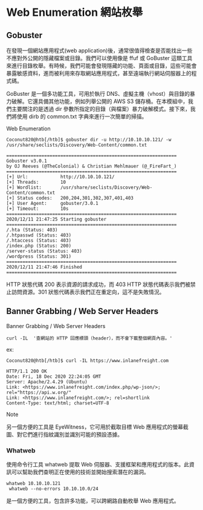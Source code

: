 # Web Enumeration 網站枚舉
## Gobuster
在發現一個網站應用程式(web application)後，通常很值得檢查是否能找出一些不應對外公開的隱藏檔案或目錄。我們可以使用像是 ffuf 或 GoBuster 這類工具來進行目錄枚舉。有時候，我們可能會發現隱藏的功能、頁面或目錄，這些可能會暴露敏感資料，進而被利用來存取網站應用程式，甚至遠端執行網站伺服器上的程式碼。

GoBuster 是一個多功能工具，可用於執行 DNS、虛擬主機（vhost）與目錄的暴力破解。它還具備其他功能，例如列舉公開的 AWS S3 儲存桶。在本模組中，我們主要關注的是透過 dir 參數所指定的目錄（與檔案）暴力破解模式。接下來，我們將使用 dirb 的 common.txt 字典來進行一次簡單的掃描。

Web Enumeration  
```
Coconut820@htb[/htb]$ gobuster dir -u http://10.10.10.121/ -w /usr/share/seclists/Discovery/Web-Content/common.txt

===============================================================
Gobuster v3.0.1
by OJ Reeves (@TheColonial) & Christian Mehlmauer (@_FireFart_)
===============================================================
[+] Url:            http://10.10.10.121/
[+] Threads:        10
[+] Wordlist:       /usr/share/seclists/Discovery/Web-Content/common.txt
[+] Status codes:   200,204,301,302,307,401,403
[+] User Agent:     gobuster/3.0.1
[+] Timeout:        10s
===============================================================
2020/12/11 21:47:25 Starting gobuster
===============================================================
/.hta (Status: 403)
/.htpasswd (Status: 403)
/.htaccess (Status: 403)
/index.php (Status: 200)
/server-status (Status: 403)
/wordpress (Status: 301)
===============================================================
2020/12/11 21:47:46 Finished
=============================================================== 
```
HTTP 狀態代碼 200 表示資源的請求成功，而 403 HTTP 狀態代碼表示我們被禁止訪問資源。301 狀態代碼表示我們正在重定向，這不是失敗情況。

## Banner Grabbing / Web Server Headers

Banner Grabbing / Web Server Headers

```
curl -IL  '查網站的 HTTP 回應標頭（header），而不會下載整個網頁內容。'
```
ex:
```
Coconut820@htb[/htb]$ curl -IL https://www.inlanefreight.com

HTTP/1.1 200 OK
Date: Fri, 18 Dec 2020 22:24:05 GMT
Server: Apache/2.4.29 (Ubuntu)
Link: <https://www.inlanefreight.com/index.php/wp-json/>; rel="https://api.w.org/"
Link: <https://www.inlanefreight.com/>; rel=shortlink
Content-Type: text/html; charset=UTF-8
```

> [!Note]
> 另一個方便的工具是 EyeWitness，它可用於截取目標 Web 應用程式的螢幕截圖、對它們進行指紋識別並識別可能的預設憑據。

### Whatweb
使用命令行工具 whatweb 提取 Web 伺服器、支援框架和應用程式的版本。此資訊可以幫助我們查明正在使用的技術並開始搜索潛在的漏洞。
```
whatweb 10.10.10.121
 whatweb --no-errors 10.10.10.0/24
```
是一個方便的工具，包含許多功能，可以跨網路自動枚舉 Web 應用程式。